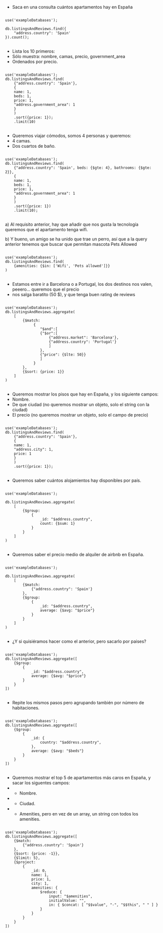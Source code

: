 
- Saca en una consulta cuántos apartamentos hay en España

<pre>
<code>
use('exampleDatabases');

db.listingsAndReviews.find({
    "address.country": 'Spain'
}).count();
</code>
</pre>

- Lista los 10 primeros:
- Sólo muestra: nombre, camas, precio, government_area
- Ordenados por precio.

<pre>
<code>
use('exampleDatabases');
db.listingsAndReviews.find(
    {"address.country": 'Spain'},
    {
    name: 1, 
    beds: 1, 
    price: 1, 
    "address.government_area": 1 
    }
    )
    .sort({price: 1});
    .limit(10)
</code>
</pre>

- Queremos viajar cómodos, somos 4 personas y queremos:
- 4 camas.
- Dos cuartos de baño.

<pre>
<code>
use('exampleDatabases');
db.listingsAndReviews.find(
    {"address.country": 'Spain', beds: {$gte: 4}, bathrooms: {$gte: 2}},
    {
    name: 1, 
    beds: 1, 
    price: 1, 
    "address.government_area": 1 
    }
    )
    .sort({price: 1})
    .limit(10);
</code>
</pre>

a) Al requisito anterior, hay que añadir que nos gusta la tecnología queremos que el apartamento tenga
wifi.

b) Y bueno, un amigo se ha unido que trae un perro, así que a la query anterior tenemos que buscar que
permitan mascota Pets Allowed

<pre>
<code>
use('exampleDatabases');
db.listingsAndReviews.find(
    {amenities: {$in: ['Wifi', 'Pets allowed']}}
)
</code>
</pre>

- Estamos entre ir a Barcelona o a Portugal, los dos destinos nos valen, peeero... queremos que el precio
- nos salga baratito (50 $), y que tenga buen rating de reviews

<pre>
<code>
use('exampleDatabases');
db.listingsAndReviews.aggregate(
    [
        {$match: 
             {
                "$and":[
                {"$or":[
                    {"address.market": 'Barcelona'},
                    {"address.country": 'Portugal'}
                    ]   
                },
                {"price": {$lte: 50}}
                ]
             }            
        },
        {$sort: {price: 1}}     
    ]
)
</code>
</pre>

- Queremos mostrar los pisos que hay en España, y los siguiente campos:
- Nombre.
- De que ciudad (no queremos mostrar un objeto, solo el string con la ciudad)
- El precio (no queremos mostrar un objeto, solo el campo de precio)

<pre>
<code>
use('exampleDatabases');
db.listingsAndReviews.find(
    {"address.country": 'Spain'},
    {
    name: 1, 
    "address.city": 1, 
    price: 1
    }
    )
    .sort({price: 1});
</code>
</pre>

- Queremos saber cuántos alojamientos hay disponibles por país.

<pre>
<code>
use('exampleDatabases');

db.listingsAndReviews.aggregate(
    [
        {$group: 
            {
                _id: "$address.country",
                count: {$sum: 1}
            }
        }
    ]
)
</code>
</pre>

- Queremos saber el precio medio de alquiler de airbnb en España.

<pre>
<code>
use('exampleDatabases');

db.listingsAndReviews.aggregate(
    [
        {$match:    
            {"address.country": 'Spain'}     
        },
        {$group: 
            {
                _id: "$address.country",
                average: {$avg: "$price"}
            }
        }
    ]
)
</code>
</pre>

- ¿Y si quisiéramos hacer como el anterior, pero sacarlo por paises?

<pre>
<code>
use('exampleDatabases');
db.listingsAndReviews.aggregate([
    {$group: 
        {
            _id: "$address.country",
            average: {$avg: "$price"}
        }
    }
])
</code>
</pre>

- Repite los mismos pasos pero agrupando también por número de habitaciones.  

<pre>
<code>
use('exampleDatabases');
db.listingsAndReviews.aggregate([
    {$group:
        {
            _id: {
                country: "$address.country",
            },
            average: {$avg: "$beds"}
        }
    }
])
</code>
</pre>

- Queremos mostrar el top 5 de apartamentos más caros en España, y sacar los siguentes campos:
- - Nombre.
- - Ciudad.
- - Amenities, pero en vez de un array, un string con todos los amenities.

<pre>
<code>
use('exampleDatabases');
db.listingsAndReviews.aggregate([
    {$match:    
        {"address.country": 'Spain'}     
    },
    {$sort: {price: -1}},
    {$limit: 5},
    {$project: 
        {
            _id: 0,
            name: 1,
            price: 1,
            city: 1,
            amenities: {
                $reduce: {
                    input: "$amenities",
                    initialValue: "",
                    in: { $concat: [ "$$value", "-", "$$this", " " ] }
                }
            }
        }
    }
])
</code>
</pre>